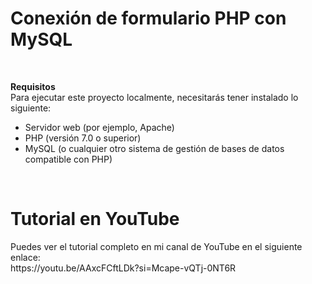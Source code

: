 <h1>Conexión de formulario PHP con MySQL</h1>
<br>

**Requisitos**
<br>
Para ejecutar este proyecto localmente, necesitarás tener instalado lo siguiente:
- Servidor web (por ejemplo, Apache) <br>
- PHP (versión 7.0 o superior) <br>
- MySQL (o cualquier otro sistema de gestión de bases de datos compatible con PHP) <br>

<br>
<h1>Tutorial en YouTube</h1>
Puedes ver el tutorial completo en mi canal de YouTube en el siguiente enlace:<br> 
https://youtu.be/AAxcFCftLDk?si=Mcape-vQTj-0NT6R

